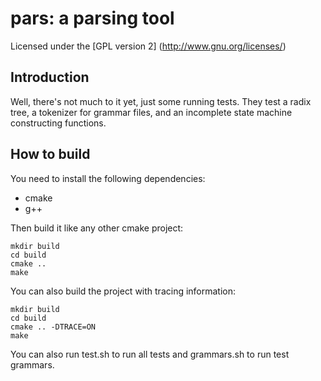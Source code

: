 # pars: a parsing tool

Licensed under the [GPL version 2] (http://www.gnu.org/licenses/)

## Introduction

Well, there's not much to it yet, just some running tests.
They test a radix tree, a tokenizer for grammar files, and an incomplete
state machine constructing functions.

## How to build

You need to install the following dependencies:

* cmake
* g++

Then build it like any other cmake project:

    mkdir build
    cd build
    cmake ..
    make

You can also build the project with tracing information:

    mkdir build
    cd build
    cmake .. -DTRACE=ON
    make

You can also run test.sh to run all tests and grammars.sh to run test grammars.
